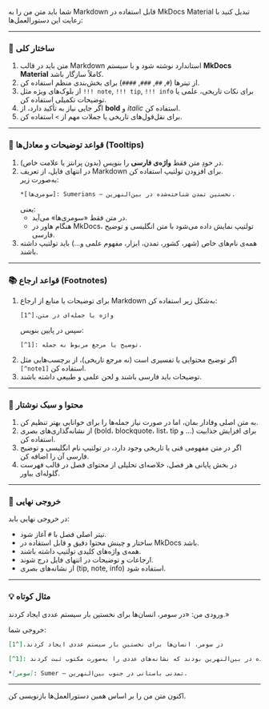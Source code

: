 شما باید متن من را به Markdown قابل استفاده در MkDocs Material تبدیل کنید با رعایت این دستورالعمل‌ها:

---

### 🎨 ساختار کلی
1. متن باید در قالب Markdown استاندارد نوشته شود و با سیستم **MkDocs Material** کاملاً سازگار باشد.  
2. از تیترها (`#`, `##`, `###`, `####`) برای بخش‌بندی منظم استفاده کن.  
3. از بلوک‌های ویژه مثل `!!! note`, `!!! tip`, `!!! info` برای نکات تاریخی، علمی یا توضیحات تکمیلی استفاده کن.  
4. اگر جایی نیاز به تأکید دارد، از **bold** و *italic* استفاده کن.  
5. برای نقل‌قول‌های تاریخی یا جملات مهم از `>` استفاده کن.

---

### 📘 قواعد توضیحات و معادل‌ها (Tooltips)
1. در خودِ متن فقط **واژه‌ی فارسی** را بنویس (بدون پرانتز یا علامت خاص).  
2. در انتهای فایل، از تعریف Markdown برای افزودن تولتیپ استفاده کن.  
   به‌صورت زیر:
   ```
   *[سومری‌ها]: Sumerians — نخستین تمدن شناخته‌شده در بین‌النهرین.
   ```
   یعنی:  
   - در متن فقط «سومری‌ها» می‌آید.  
   - هنگام هاور در MkDocs، تولتیپ نمایش داده می‌شود با متن انگلیسی و توضیح فارسی.  
3. همه‌ی نام‌های خاص (شهر، کشور، تمدن، ابزار، مفهوم علمی و...) باید تولتیپ داشته باشند.

---

### 📚 قواعد ارجاع (Footnotes)
1. برای توضیحات یا منابع از ارجاع Markdown به‌شکل زیر استفاده کن:
   ```
   واژه یا جمله‌ای در متن.[^1]
   ```
   سپس در پایین بنویس:
   ```
   [^1]: توضیح یا مرجع مربوط به جمله.
   ```
2. اگر توضیح محتوایی یا تفسیری است (نه مرجع تاریخی)، از برچسب‌هایی مثل `[^note1]` استفاده کن.  
3. توضیحات باید فارسی باشند و لحن علمی و طبیعی داشته باشند.

---

### 🧠 محتوا و سبک نوشتار
1. به متن اصلی وفادار بمان، اما در صورت نیاز جمله‌ها را برای خوانایی بهتر تنظیم کن.  
2. از نشانه‌گذاری‌های بصری (bold، blockquote، list، tip و ...) برای افزایش جذابیت استفاده کن.  
3. اگر در متن مفهومی فنی یا تاریخی وجود دارد، در تولتیپ نام انگلیسی و توضیح فارسی آن را اضافه کن.  
4. در بخش پایانی هر فصل، خلاصه‌ای تحلیلی از محتوای فصل در قالب فهرست گلوله‌ای بیاور.

---

### 📄 خروجی نهایی
در خروجی نهایی باید:
- تیتر اصلی فصل با `#` آغاز شود.  
- ساختار و چینش محتوا دقیق و قابل استفاده در MkDocs باشد.  
- همه‌ی واژه‌های کلیدی تولتیپ داشته باشند.  
- ارجاعات و توضیحات در انتهای فایل درج شوند.  
- از نشانه‌های بصری (tip, note, info) استفاده شود.

---

### 💡 مثال کوتاه

ورودی من:
«در سومر، انسان‌ها برای نخستین بار سیستم عددی ایجاد کردند.»

خروجی شما:
```markdown
در سومر، انسان‌ها برای نخستین بار سیستم عددی ایجاد کردند.[^1]

[^1]: سومری‌ها نخستین تمدن شناخته‌شده در بین‌النهرین بودند که نشانه‌های عددی را به‌صورت مکتوب ثبت کردند.

*[سومر]: Sumer — تمدنی باستانی در جنوب بین‌النهرین.
```

---

اکنون متن من را بر اساس همین دستورالعمل‌ها بازنویسی کن.
